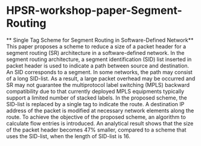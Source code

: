 ﻿# HPSR-workshop-paper-Segment-Routing
** Single Tag Scheme for Segment Routing in Software-Defined Network**
  This paper proposes a scheme to reduce a size of
a packet header for a segment routing (SR) architecture in a
software-defined network. In the segment routing architecture,
a segment identification (SID) list inserted in packet header is
used to indicate a path between source and destination. An SID
corresponds to a segment. In some networks, the path may consist
of a long SID-list. As a result, a large packet overhead may
be occurred and SR may not guarantee the multiprotocol label
switching (MPLS) backward compatibility due to that currently
deployed MPLS equipments typically support a limited number
of stacked labels. In the proposed scheme, the SID-list is replaced
by a single tag to indicate the route. A destination IP address
of the packet is modified at necessary network elements along
the route. To achieve the objective of the proposed scheme, an
algorithm to calculate flow entries is introduced. An analytical
result shows that the size of the packet header becomes 47%
smaller, compared to a scheme that uses the SID-list, when the
length of SID-list is 16.
